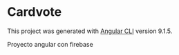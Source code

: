 # Cardvote

This project was generated with [Angular CLI](https://github.com/angular/angular-cli) version 9.1.5.

Proyecto angular con firebase
